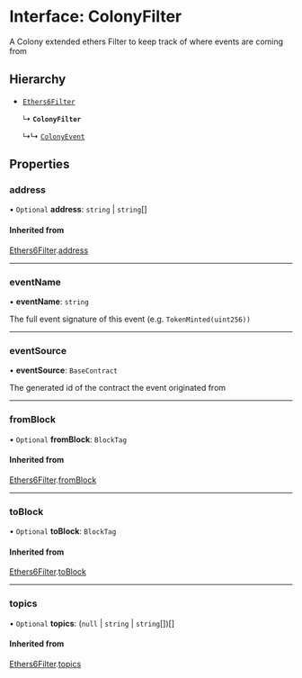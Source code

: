 # Interface: ColonyFilter

A Colony extended ethers Filter to keep track of where events are coming from

## Hierarchy

- [`Ethers6Filter`](Ethers6Filter.md)

  ↳ **`ColonyFilter`**

  ↳↳ [`ColonyEvent`](ColonyEvent.md)

## Properties

### address

• `Optional` **address**: `string` \| `string`[]

#### Inherited from

[Ethers6Filter](Ethers6Filter.md).[address](Ethers6Filter.md#address)

___

### eventName

• **eventName**: `string`

The full event signature of this event (e.g. `TokenMinted(uint256))`

___

### eventSource

• **eventSource**: `BaseContract`

The generated id of the contract the event originated from

___

### fromBlock

• `Optional` **fromBlock**: `BlockTag`

#### Inherited from

[Ethers6Filter](Ethers6Filter.md).[fromBlock](Ethers6Filter.md#fromblock)

___

### toBlock

• `Optional` **toBlock**: `BlockTag`

#### Inherited from

[Ethers6Filter](Ethers6Filter.md).[toBlock](Ethers6Filter.md#toblock)

___

### topics

• `Optional` **topics**: (``null`` \| `string` \| `string`[])[]

#### Inherited from

[Ethers6Filter](Ethers6Filter.md).[topics](Ethers6Filter.md#topics)
